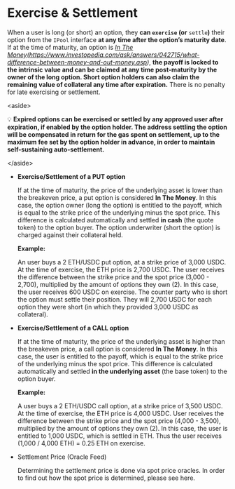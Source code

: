 # Exercise & Settlement

When a user is long (or short) an option, they **can `exercise` (or** `settle`**)** their option from the `IPool` interface **at any time after the option’s maturity date**. If at the time of maturity, an option is [_In The Money_](broken-reference)_(https://www.investopedia.com/ask/answers/042715/what-difference-between-money-and-out-money.asp)_, **the payoff is locked to the intrinsic value and can be claimed at any time post-maturity by the owner of the long option. Short option holders can also claim the remaining value of collateral any time after expiration.** There is no penalty for late exercising or settlement.

\<aside>

💡 **Expired options can be exercised or settled by any approved user after expiration, if enabled by the option holder. The address settling the option will be compensated in return for the gas spent on settlement, up to the maximum fee set by the option holder in advance, in order to maintain self-sustaining auto-settlement.**

\</aside>

*   **Exercise/Settlement of a PUT option**

    If at the time of maturity, the price of the underlying asset is lower than the breakeven price, a put option is considered **In The Money**. In this case, the option owner (long the option) is entitled to the payoff, which is equal to the strike price of the underlying minus the spot price. This difference is calculated automatically and settled **in cash** (the quote token) to the option buyer. The option underwriter (short the option) is charged against their collateral held.

    **Example:**

    An user buys a 2 ETH/USDC put option, at a strike price of 3,000 USDC. At the time of exercise, the ETH price is 2,700 USDC. The user receives the difference between the strike price and the spot price (3,000 - 2,700), multiplied by the amount of options they own (2). In this case, the user receives 600 USDC on exercise. The counter party who is short the option must settle their position. They will 2,700 USDC for each option they were short (in which they provided 3,000 USDC as collateral).
*   **Exercise/Settlement of a CALL option**

    If at the time of maturity, the price of the underlying asset is higher than the breakeven price, a call option is considered **In The Money**. In this case, the user is entitled to the payoff, which is equal to the strike price of the underlying minus the spot price. This difference is calculated automatically and settled **in the underlying asset** (the base token) to the option buyer.

    **Example:**

    A user buys a 2 ETH/USDC call option, at a strike price of 3,500 USDC. At the time of exercise, the ETH price is 4,000 USDC. User receives the difference between the strike price and the spot price (4,000 - 3,500), multiplied by the amount of options they own (2). In this case, the user is entitled to 1,000 USDC, which is settled in ETH. Thus the user receives (1,000 / 4,000 ETH) = 0.25 ETH on exercise.
*   Settlement Price (Oracle Feed)

    Determining the settlement price is done via spot price oracles. In order to find out how the spot price is determined, please see here.
